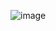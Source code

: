 ![image](https://github.com/VicHazewinkel/AndroidTV_ComposeNavigation/assets/74927171/18fe2763-f501-4f6e-b5cb-4c7ba7cc1438)
